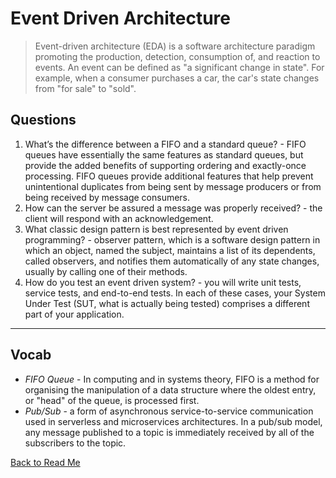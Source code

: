 # Event Driven Architecture

> Event-driven architecture (EDA) is a software architecture paradigm promoting the production, detection, consumption of, and reaction to events. An event can be defined as "a significant change in state". For example, when a consumer purchases a car, the car's state changes from "for sale" to "sold".

## Questions

1. What’s the difference between a FIFO and a standard queue? - FIFO queues have essentially the same features as standard queues, but provide the added benefits of supporting ordering and exactly-once processing. FIFO queues provide additional features that help prevent unintentional duplicates from being sent by message producers or from being received by message consumers.
1. How can the server be assured a message was properly received? - the client will respond with an acknowledgement.
1. What classic design pattern is best represented by event driven programming? - observer pattern, which is a software design pattern in which an object, named the subject, maintains a list of its dependents, called observers, and notifies them automatically of any state changes, usually by calling one of their methods.
1. How do you test an event driven system? - you will write unit tests, service tests, and end-to-end tests. In each of these cases, your System Under Test (SUT, what is actually being tested) comprises a different part of your application.

---

## Vocab

- *FIFO Queue* - In computing and in systems theory, FIFO is a method for organising the manipulation of a data structure where the oldest entry, or "head" of the queue, is processed first.
- *Pub/Sub* - a form of asynchronous service-to-service communication used in serverless and microservices architectures. In a pub/sub model, any message published to a topic is immediately received by all of the subscribers to the topic.

[Back to Read Me](../README.md)
